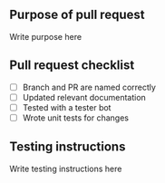 ## Purpose of pull request

Write purpose here

## Pull request checklist

- [ ] Branch and PR are named correctly
- [ ] Updated relevant documentation
- [ ] Tested with a tester bot
- [ ] Wrote unit tests for changes

## Testing instructions

Write testing instructions here
